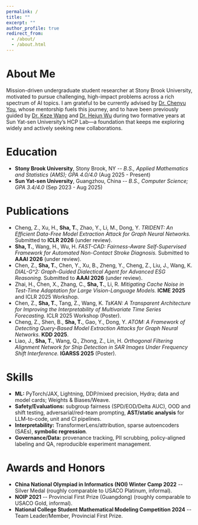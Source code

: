 ```yaml
---
permalink: /
title: ""
excerpt: ""
author_profile: true
redirect_from:
  - /about/
  - /about.html
---
```


<span class='anchor' id='about-me'></span>

# About Me
Mission-driven undergraduate student researcher at Stony Brook University, motivated to pursue challenging, high-impact problems across a rich spectrum of AI topics. I am grateful to be currently advised by [Dr. Chenyu You](http://chenyuyou.me/), whose mentorship fuels this journey, and to have been previously guided by [Dr. Keze Wang](https://kezewang.com/) and [Dr. Hejun Wu](https://cse.sysu.edu.cn/teacher/WuHejun) during two formative years at Sun Yat-sen University’s HCP Lab—a foundation that keeps me exploring widely and actively seeking new collaborations.

<span class='anchor' id='education'></span>

# Education
- **Stony Brook University**, Stony Brook, NY -- *B.S., Applied Mathematics and Statistics (AMS); GPA 4.0/4.0* (Aug 2025 - Present)
- **Sun Yat-sen University**, Guangzhou, China -- *B.S., Computer Science; GPA 3.4/4.0* (Sep 2023 - Aug 2025)

<span class='anchor' id='publications'></span>

# Publications
- Cheng, Z., Xu, H., **Sha, T.**, Zhao, Y., Li, M., Dong, Y. *TRIDENT: An Efficient Data-Free Model Extraction Attack for Graph Neural Networks.* Submitted to **ICLR 2026** (under review).
- **Sha, T.**, Wang, H., Wu, H. *FAST-CAD: Fairness-Aware Self-Supervised Framework for Automated Non-Contact Stroke Diagnosis.* Submitted to **AAAI 2026** (under review).
- Chen, Z., **Sha, T.**, Chen, Y., Xu, B., Zheng, Y., Cheng, Z., Liu, J., Wang, K. *DIAL-G^2: Graph-Guided Dialectical Agent for Advanced ESG Reasoning.* Submitted to **AAAI 2026** (under review).
- Zhai, H., Chen, X., Zhang, C., **Sha, T.**, Li, R. *Mitigating Cache Noise in Test-Time Adaptation for Large Vision-Language Models.* **ICME 2025** and ICLR 2025 Workshop.
- Chen, Z., **Sha, T.**, Tang, Z., Wang, K. *TsKAN: A Transparent Architecture for Improving the Interpretability of Multivariate Time Series Forecasting.* ICLR 2025 Workshop (Poster).
- Cheng, Z., Shen, B., **Sha, T.**, Gao, Y., Dong, Y. *ATOM: A Framework of Detecting Query-Based Model Extraction Attacks for Graph Neural Networks.* **KDD 2025**.
- Liao, J., **Sha, T.**, Wang, Q., Zhong, Z., Lin, H. *Orthogonal Filtering Alignment Network for Ship Detection in SAR Images Under Frequency Shift Interference.* **IGARSS 2025** (Poster).

<span class='anchor' id='skills'></span>

# Skills
- **ML:** PyTorch/JAX, Lightning, DDP/mixed precision, Hydra; data and model cards; Weights & Biases/Weave.
- **Safety/Evaluations:** subgroup fairness (SPD/EOD/Delta AUC), OOD and shift testing, adversarial/red-team prompting, **AST/static analysis** for LLM-to-code, unit and CI pipelines.
- **Interpretability:** TransformerLens/attribution, sparse autoencoders (SAEs), **symbolic regression**.
- **Governance/Data:** provenance tracking, PII scrubbing, policy-aligned labeling and QA, reproducible experiment management.

<span class='anchor' id='awards-and-honors'></span>

# Awards and Honors
- **China National Olympiad in Informatics (NOI) Winter Camp 2022** -- Silver Medal (roughly comparable to USACO Platinum, informal).
- **NOIP 2021** -- Provincial First Prize (Guangdong) (roughly comparable to USACO Gold, informal).
- **National College Student Mathematical Modeling Competition 2024** -- Team Leader/Member, Provincial First Prize.



